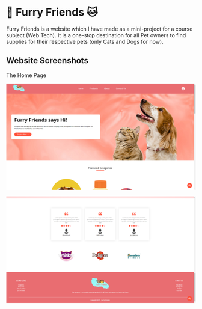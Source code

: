 # :dog: Furry Friends :cat:
Furry Friends is a website which I have made as a mini-project for a course subject (Web Tech).
It is a one-stop destination for all Pet owners to find supplies for their respective pets (only Cats and Dogs for now).

## Website Screenshots
The Home Page

![Furry Friends demo 1](demos/demo-1.png)

![Furry Friends demo 2](demos/demo-2.png)

